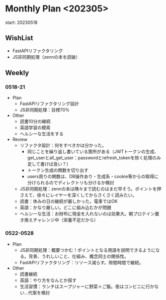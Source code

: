 # Monthly Plan <202305>
start: 20230518

## WishList
- FastAPIリファクタリング
- JS非同期処理（zennの本を読破）


## Weekly 
### 0518-21
- Plan
    - FastAPIリファクタリング設計
    - JS非同期処理：目標70%
- Other
    - 読書10分の継続
    - 英語学習の模索
    - ヘルシーな生活をする
- Review
    - リファクタ設計：何をすべきかは分かった。
        - 同じことを繰り返し書いている箇所がある（JWTトークンの生成、get_userとall_get_user：passwordとrefresh_tokenを除く処理のみ足して書けば良い？）
        - トークン生成の関数を切り出す
        - users周りの関数は、DB操作あり・生成系・cookie等からの取得に分けられるのでディレクトリも分けるか検討
    - JS非同期処理：zennの本は隅々まで読むのはまだ早そう。ポイントを押さえて、徐々にレイヤーを深くしてからさくさく読みたい。
    - 読書：休みの日の継続が厳しかった。電車ではOK
    - 英語：かなり厳しい。どこに組み込むかが問題
    - ヘルシーな生活：お財布に現金を入れないのは効果大。朝プロテイン置き換えチャレンジ中（栄養不足だから）

### 0522-0528
- Plan
    - JS非同期処理：概要つかむ！ポイントとなる用語を説明できるようになる。背景、うれしいこと、仕組み、概念同士の関係性。
    - FastAPIリファクタリング：リソース減らす。隙間時間で継続。
- Other
    - 読書継続
    - 英語：やり方をなんとか探す
    - 生活習慣：ランチはスープジャーに野菜＋ご飯。夜はコンビニに行かない…代案を検討
